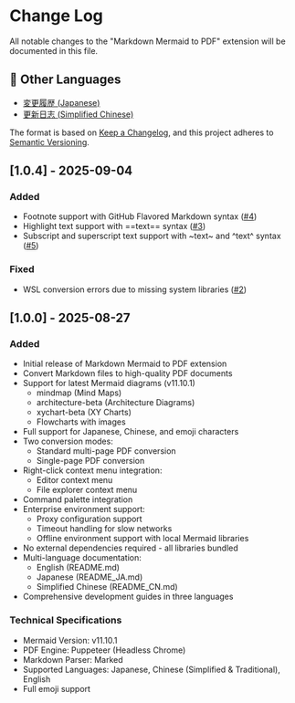 # Change Log

All notable changes to the "Markdown Mermaid to PDF" extension will be documented in this file.

## 📖 Other Languages

- [変更履歴 (Japanese)](CHANGELOG_JA.md)
- [更新日志 (Simplified Chinese)](CHANGELOG_CN.md)

The format is based on [Keep a Changelog](https://keepachangelog.com/en/1.0.0/),
and this project adheres to [Semantic Versioning](https://semver.org/spec/v2.0.0.html).

## [1.0.4] - 2025-09-04

### Added
- Footnote support with GitHub Flavored Markdown syntax ([#4](https://github.com/qs990lab/markdown-snapshot-pdf-extension/issues/4))
- Highlight text support with ==text== syntax ([#3](https://github.com/qs990lab/markdown-snapshot-pdf-extension/issues/3))
- Subscript and superscript text support with ~text~ and ^text^ syntax ([#5](https://github.com/qs990lab/markdown-snapshot-pdf-extension/issues/5))

### Fixed
- WSL conversion errors due to missing system libraries ([#2](https://github.com/qs990lab/markdown-snapshot-pdf-extension/issues/2))

## [1.0.0] - 2025-08-27

### Added
- Initial release of Markdown Mermaid to PDF extension
- Convert Markdown files to high-quality PDF documents
- Support for latest Mermaid diagrams (v11.10.1)
  - mindmap (Mind Maps)
  - architecture-beta (Architecture Diagrams)
  - xychart-beta (XY Charts)
  - Flowcharts with images
- Full support for Japanese, Chinese, and emoji characters
- Two conversion modes:
  - Standard multi-page PDF conversion
  - Single-page PDF conversion
- Right-click context menu integration:
  - Editor context menu
  - File explorer context menu
- Command palette integration
- Enterprise environment support:
  - Proxy configuration support
  - Timeout handling for slow networks
  - Offline environment support with local Mermaid libraries
- No external dependencies required - all libraries bundled
- Multi-language documentation:
  - English (README.md)
  - Japanese (README_JA.md)
  - Simplified Chinese (README_CN.md)
- Comprehensive development guides in three languages

### Technical Specifications
- Mermaid Version: v11.10.1
- PDF Engine: Puppeteer (Headless Chrome)
- Markdown Parser: Marked
- Supported Languages: Japanese, Chinese (Simplified & Traditional), English
- Full emoji support
